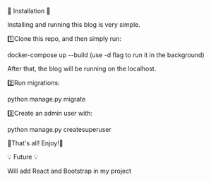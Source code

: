 🍒 Installation 🍒

Installing and running this blog is very simple. 

1️⃣Clone this repo, and then simply run:

docker-compose up --build
(use -d flag to run it in the background)

After that, the blog will be running on the localhost.

2️⃣Run migrations:

python manage.py migrate

3️⃣Create an admin user with:

python manage.py createsuperuser

🦄That's all! Enjoy!🦄

💡 Future 💡

Will add React and Bootstrap in my project
